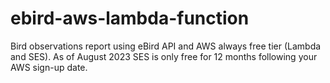 # ebird-aws-lambda-function

Bird observations report using eBird API and AWS always free tier (Lambda and SES). As of August 2023 SES is only free for 12 months following your AWS sign-up date.
